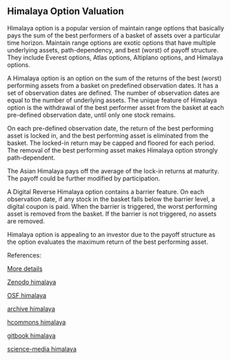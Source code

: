 ## Himalaya Option Valuation

Himalaya option is a popular version of maintain range options that basically pays the sum of the best performers of a basket of assets over a particular time horizon. Maintain range options are exotic options that have multiple underlying assets, path-dependency, and best (worst) of payoff structure. They include Everest options, Atlas options, Altiplano options, and Himalaya options. 

A Himalaya option is an option on the sum of the returns of the best (worst) performing assets from a basket on predefined observation dates. It has a set of observation dates are defined. The number of observation dates are equal to the number of underlying assets. The unique feature of Himalaya option is the withdrawal of the best performer asset from the basket at each pre-defined observation date, until only one stock remains.

On each pre-defined observation date, the return of the best performing asset is locked in, and the best performing asset is eliminated from the basket. The locked-in return may be capped and floored for each period. The removal of the best performing asset makes Himalaya option strongly path-dependent.

The Asian Himalaya pays off the average of the lock-in returns at maturity. The payoff could be further modified by participation.

A Digital Reverse Himalaya option contains a barrier feature. On each observation date, if any stock in the basket falls below the barrier level, a digital coupon is paid. When the barrier is triggered, the worst performing asset is removed from the basket. If the barrier is not triggered, no assets are removed.

Himalaya option is appealing to an investor due to the payoff structure as the option evaluates the maximum return of the best performing asset.




References:
   
[More details](./EqHimalaya-25.pdf)   
   
[Zenodo himalaya](https://zenodo.org/record/6480393#.YpPcacPMKUk)
     
[OSF himalaya](https://osf.io/3hf9y/download)

[archive himalaya](https://ia803400.us.archive.org/13/items/eq-himalaya-25/EqHimalaya-archive.pdf)  

[hcommons himalaya](https://hcommons.org/deposits/download/hc:41448/CONTENT/eqhimalaya-25.pdf)

[gitbook himalaya](https://davidlee1203.gitbook.io/himalaya-option/)

[science-media himalaya](https://science-media.org/userfiles/1020/presentations/1020_presentation_522.pdf)